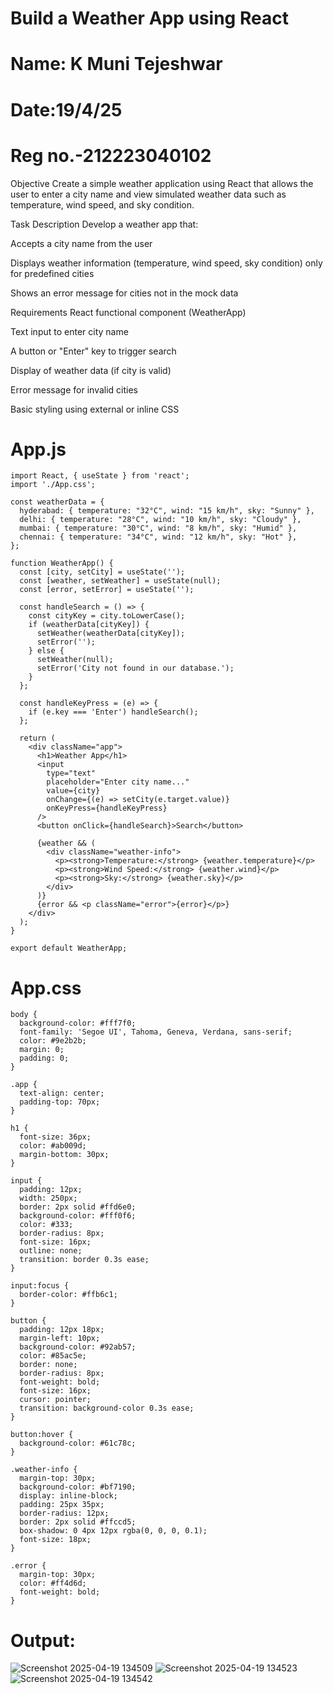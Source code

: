 # Build a Weather App using React

# Name: K Muni Tejeshwar

# Date:19/4/25

# Reg no.-212223040102

Objective
Create a simple weather application using React that allows the user to enter a city name and view simulated weather data such as temperature, wind speed, and sky condition.

Task Description
Develop a weather app that:

Accepts a city name from the user

Displays weather information (temperature, wind speed, sky condition) only for predefined cities

Shows an error message for cities not in the mock data

Requirements
React functional component (WeatherApp)

Text input to enter city name

A button or "Enter" key to trigger search

Display of weather data (if city is valid)

Error message for invalid cities

Basic styling using external or inline CSS

# App.js
```
import React, { useState } from 'react';
import './App.css';

const weatherData = {
  hyderabad: { temperature: "32°C", wind: "15 km/h", sky: "Sunny" },
  delhi: { temperature: "28°C", wind: "10 km/h", sky: "Cloudy" },
  mumbai: { temperature: "30°C", wind: "8 km/h", sky: "Humid" },
  chennai: { temperature: "34°C", wind: "12 km/h", sky: "Hot" },
};

function WeatherApp() {
  const [city, setCity] = useState('');
  const [weather, setWeather] = useState(null);
  const [error, setError] = useState('');

  const handleSearch = () => {
    const cityKey = city.toLowerCase();
    if (weatherData[cityKey]) {
      setWeather(weatherData[cityKey]);
      setError('');
    } else {
      setWeather(null);
      setError('City not found in our database.');
    }
  };

  const handleKeyPress = (e) => {
    if (e.key === 'Enter') handleSearch();
  };

  return (
    <div className="app">
      <h1>Weather App</h1>
      <input
        type="text"
        placeholder="Enter city name..."
        value={city}
        onChange={(e) => setCity(e.target.value)}
        onKeyPress={handleKeyPress}
      />
      <button onClick={handleSearch}>Search</button>

      {weather && (
        <div className="weather-info">
          <p><strong>Temperature:</strong> {weather.temperature}</p>
          <p><strong>Wind Speed:</strong> {weather.wind}</p>
          <p><strong>Sky:</strong> {weather.sky}</p>
        </div>
      )}
      {error && <p className="error">{error}</p>}
    </div>
  );
}

export default WeatherApp;
```
# App.css
```
body {
  background-color: #fff7f0;
  font-family: 'Segoe UI', Tahoma, Geneva, Verdana, sans-serif;
  color: #9e2b2b;
  margin: 0;
  padding: 0;
}

.app {
  text-align: center;
  padding-top: 70px;
}

h1 {
  font-size: 36px;
  color: #ab009d;
  margin-bottom: 30px;
}

input {
  padding: 12px;
  width: 250px;
  border: 2px solid #ffd6e0;
  background-color: #fff0f6;
  color: #333;
  border-radius: 8px;
  font-size: 16px;
  outline: none;
  transition: border 0.3s ease;
}

input:focus {
  border-color: #ffb6c1;
}

button {
  padding: 12px 18px;
  margin-left: 10px;
  background-color: #92ab57;
  color: #85ac5e;
  border: none;
  border-radius: 8px;
  font-weight: bold;
  font-size: 16px;
  cursor: pointer;
  transition: background-color 0.3s ease;
}

button:hover {
  background-color: #61c78c;
}

.weather-info {
  margin-top: 30px;
  background-color: #bf7190;
  display: inline-block;
  padding: 25px 35px;
  border-radius: 12px;
  border: 2px solid #ffccd5;
  box-shadow: 0 4px 12px rgba(0, 0, 0, 0.1);
  font-size: 18px;
}

.error {
  margin-top: 30px;
  color: #ff4d6d;
  font-weight: bold;
}

```
# Output:
![Screenshot 2025-04-19 134509](https://github.com/user-attachments/assets/31df23a7-ef32-4b51-abb9-1ec0fb3b892d)
![Screenshot 2025-04-19 134523](https://github.com/user-attachments/assets/0125fc24-556a-421f-8f23-fbfd2d36f159)
![Screenshot 2025-04-19 134542](https://github.com/user-attachments/assets/ce733647-09b4-4ea8-905b-65d029d58dae)


